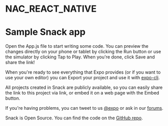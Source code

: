 # NAC_REACT_NATIVE
# Sample Snack app

Open the App.js file to start writing some code. You can preview the changes directly on your phone or tablet by clicking the Run button or use the simulator by clicking Tap to Play. When you're done, click Save and share the link!

When you're ready to see everything that Expo provides (or if you want to use your own editor) you can Export your project and use it with [expo-cli](https://docs.expo.io/versions/latest/introduction/installation.html).

All projects created in Snack are publicly available, so you can easily share the link to this project via link, or embed it on a web page with the Embed button.

If you're having problems, you can tweet to us [@expo](https://twitter.com/expo) or ask in our [forums](https://forums.expo.io/).

Snack is Open Source. You can find the code on the [GitHub repo](https://github.com/expo/snack-web).